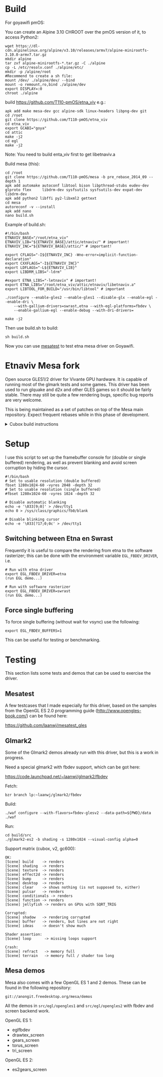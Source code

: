 Build
==================
For goyawifi pmOS:

You can create an Alpine 3.10 CHROOT over the pmOS version of it, to access Python2:

    wget https://dl-cdn.alpinelinux.org/alpine/v3.10/releases/armv7/alpine-minirootfs-3.10.0-armv7.tar.gz
    mkdir alpine
    tar zxf alpine-minirootfs-*.tar.gz -C ./alpine
    cp -L /etc/resolv.conf ./alpine/etc/
    mkdir -p /alpine/root
    #Recommend to create a sh file:
    mount /dev/ ./alpine/dev/ --bind
    mount -o remount,ro,bind ./alpine/dev
    export DISPLAY=:0
    chroot ./alpine

build https://github.com/T110-pmOS/etna_viv e.g.:

    apk add make mesa-dev gcc alpine-sdk linux-headers libpng-dev git
    cd /root
    git clone https://github.com/T110-pmOS/etna_viv
    cd etna_viv
    export GCABI="goya"
    cd attic
    make -j2
    cd egl
    make -j2
    
Note: You need to build enta_viv first to get libetnaviv.a

Build mesa (this):

    cd /root
    git clone https://github.com/T110-pmOS/mesa -b pre_rebase_2014_09 --depth 1
    apk add automake autoconf libtool bison libpthread-stubs eudev-dev glproto flex     libdrm-dev sysfsutils sysfsutils-dev expat-dev libdrm-dev
    apk add python2 libffi py2-libxml2 gettext
    cd mesa
    autoreconf -v --install
    apk add nano
    nano build.sh
    
Example of build.sh:

    #!/bin/bash
    ETNAVIV_BASE="/root/etna_viv"
    ETNAVIV_LIB="${ETNAVIV_BASE}/attic/etnaviv/" # important!
    ETNAVIV_INC="${ETNAVIV_BASE}/attic/" # important!
    
    export CFLAGS="-I${ETNAVIV_INC} -Wno-error=implicit-function-declaration"
    export CXXFLAGS="-I${ETNAVIV_INC}"
    export LDFLAGS="-L${ETNAVIV_LIB}"
    export LIBDRM_LIBS="-ldrm"
    
    #export ETNA_LIBS="-letnaviv" # important!
    export ETNA_LIBS="/root/etna_viv/attic/etnaviv/libetnaviv.a"
    export LIBTOOL_FOR_BUILD="/usr/bin/libtool" # important
    
    ./configure --enable-gles2 --enable-gles1 --disable-glx --enable-egl --enable-dri \
        --with-gallium-drivers=swrast,etna --with-egl-platforms=fbdev \
        --enable-gallium-egl --enable-debug --with-dri-drivers=

    make -j2

Then use build.sh to build:

    sh build.sh

Now you can use [mesatest](https://github.com/laanwj/mesatest_gles) to test etna mesa driver on Goyawifi.


Etnaviv Mesa fork
=================

Open source GLES1/2 driver for Vivante GPU hardware. It is capable of running most of the glmark tests
and some games.
This driver has been used to run glquake and d2x and other GLES games so it should be fairly stable.
There may still be quite a few rendering bugs, specific bug reports are very welcome.

This is being maintained as a set of patches on top of the Mesa main repository. Expect frequent rebases
while in this phase of development.

<details>
  <summary>Cubox build instructions</summary>
Build instructions
-------------------

To be written.

My configure script for cubox:
```bash
#!/bin/bash
DIR=... # path to target headers and libraries
ETNAVIV_BASE="${HOME}/projects/etna_viv"
ETNAVIV_LIB="${ETNAVIV_BASE}/src/etnaviv" # important!
ETNAVIV_INC="${ETNAVIV_BASE}/src" # important!

export TARGET="arm-linux-gnueabihf"
export CFLAGS="-I${DIR}/cubox/include -I${ETNAVIV_INC}"
export CXXFLAGS="-I${DIR}/cubox/include -I${ETNAVIV_INC}"
export LDFLAGS="-L${DIR}/cubox/lib -L${ETNAVIV_LIB}"
export LIBDRM_LIBS="-L${DIR}/cubox/lib -ldrm"

export ETNA_LIBS="-letnaviv" # important!
export LIBTOOL_FOR_BUILD="/usr/bin/libtool" # important!

./configure --target=${TARGET} --host=${TARGET} \
    --enable-gles2 --enable-gles1 --disable-glx --enable-egl --enable-dri \
    --with-gallium-drivers=swrast,etna --with-egl-platforms=fbdev \
    --enable-gallium-egl --enable-debug --with-dri-drivers=
```

- The etna gallium driver uses `libetnaviv.a` and its headers from the
  `etna_viv` project (https://github.com/laanwj/etna_viv) for access to the kernel driver and register descriptions.
  *You only need to build libetnaviv by running `make` in `native/etnaviv`*. The rest is part of the test
  and reverse engineering framework, and not needed for the driver.

```bash
export GCABI=v2/v4/dove/imx6/...
# rest of cross-compile target settings
cd native/etnaviv
make
```

Mesa cross compiling
---------------------
- libexpat and libdrm need to be available on the target (neither is used at the moment, but they are
dependencies for Mesa).
In many cases these can be copied from the device, after installing the appropriate development package.
</details>

Setup
===================

I use this script to set up the framebuffer console for (double or single buffered) rendering,
as well as prevent blanking and avoid screen corruption by hiding the cursor.

    #!/bin/bash
    # Set to usable resolution (double buffered)
    fbset 1280x1024-60 -vyres 2048 -depth 32
    # Set to usable resolution (single buffered)
    #fbset 1280x1024-60 -vyres 1024 -depth 32

    # Disable automatic blanking
    echo -e '\033[9;0]' > /dev/tty1
    echo 0 > /sys/class/graphics/fb0/blank

    # Disable blinking cursor
    echo -e '\033[?17;0;0c' > /dev/tty1

Switching between Etna en Swrast
--------------------------------
Frequently it is useful to compare the rendering from etna to the software rasterizer;
this can be done with the environment variable `EGL_FBDEV_DRIVER`, i.e.

    # Run with etna driver
    export EGL_FBDEV_DRIVER=etna
    (run EGL demo...)

    # Run with software rasterizer
    export EGL_FBDEV_DRIVER=swrast
    (run EGL demo...)

Force single buffering
-----------------------

To force single buffering (without wait for vsync) use the following:

    export EGL_FBDEV_BUFFERS=1

This can be useful for testing or benchmarking.

Testing
====================

This section lists some tests and demos that can be used to exercise the driver.

Mesatest
-------------
A few testcases that I made especially for this driver, based on the samples from the OpenGL ES 2.0 programming
guide (http://www.opengles-book.com/) can be found here:

https://github.com/laanwj/mesatest_gles

Glmark2
--------------
Some of the Glmark2 demos already run with this driver, but this is a work in progress.

Need a special glmark2 with fbdev support, which can be got here:

https://code.launchpad.net/~laanwj/glmark2/fbdev

Fetch:

    bzr branch lp:~laanwj/glmark2/fbdev

Build:

    ./waf configure --with-flavors=fbdev-glesv2 --data-path=${PWD}/data
    ./waf

Run:

    cd build/src
    ./glmark2-es2 -b shading -s 1280x1024 --visual-config alpha=0

Support matrix (cubox, v2, gc600):

    OK:
    [Scene] build    -> renders
    [Scene] shading  -> renders
    [Scene] texture  -> renders
    [Scene] effect2d -> renders
    [Scene] bump     -> renders
    [Scene] desktop  -> renders
    [Scene] clear    -> shows nothing (is not supposed to, either)
    [Scene] pulsar   -> renders
    [Scene] conditionals -> renders
    [Scene] function -> renders
    [Scene] jellyfish -> renders on GPUs with SQRT_TRIG

    Corrupted:
    [Scene] shadow   -> rendering corrupted
    [Scene] buffer   -> renders, but lines are not right
    [Scene] ideas    -> doesn't show much

    Shader assertion:
    [Scene] loop      -> missing loops support

    Crash:
    [Scene] refract   -> memory full
    [Scene] terrain   -> memory full / shader too long

Mesa demos
-------------

Mesa also comes with a few OpenGL ES 1 and 2 demos. These can be found in the following repository:

    git://anongit.freedesktop.org/mesa/demos

All the demos in `src/egl/opengles1` and `src/egl/opengles2` with fbdev and screen backend work.

OpenGL ES 1:

- eglfbdev
- drawtex_screen
- gears_screen
- torus_screen
- tri_screen

OpenGL ES 2:

- es2gears_screen
